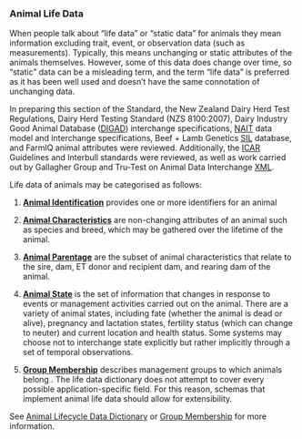 ### Animal Life Data

When people talk about “life data” or “static data” for animals they mean information excluding trait, event, or observation data (such as measurements). Typically, this means unchanging or static attributes of the animals themselves. However, some of this data does change over time, so “static” data can be a misleading term, and the term “life data” is preferred as it has been well used and doesn’t have the same connotation of unchanging data.

In preparing this section of the Standard, the New Zealand Dairy Herd Test Regulations, Dairy Herd Testing Standard (NZS 8100:2007), Dairy Industry Good Animal Database ([DIGAD](ADS_Definitions-And-Abbreviations_Interpretation.md#Definitions-And-Abbreviations)) interchange specifications, [NAIT](ADS_Definitions-And-Abbreviations_Interpretation.md#Definitions-And-Abbreviations) data model and interchange specifications, Beef + Lamb Genetics [SIL](ADS_Definitions-And-Abbreviations_Interpretation.md#Definitions-And-Abbreviations) database, and FarmIQ animal attributes were reviewed. Additionally, the [ICAR](ADS_Definitions-And-Abbreviations_Interpretation.md#Definitions-And-Abbreviations) Guidelines and Interbull standards were reviewed, as well as work carried out by Gallagher Group and Tru-Test on Animal Data Interchange [XML](ADS_Definitions-And-Abbreviations_Interpretation.md#Definitions-And-Abbreviations).

Life data of animals may be categorised as follows:

1. **[Animal Identification](ADS_Identification-of-Animals-Herds-and-Locations.md)** provides one or more identifiers for an animal

2. **[Animal Characteristics](ADS_Animal-Lifecycle-Data-Dictionary.md#Animal-life)** are non-changing attributes of an animal such as species and breed, which may be gathered over the lifetime of the animal. 

3. **[Animal Parentage](ADS_Animal-Lifecycle-Data-Dictionary.md#Animal-Parentage)** are the subset of animal characteristics that relate to the sire, dam, ET donor and recipient dam, and rearing dam of the animal.

4. **[Animal State](ADS_Animal-Lifecycle-Data-Dictionary.md#Animal-State)** is the set of information that changes in response to events or management activities carried out on the animal. There are a variety of animal states, including fate (whether the animal is dead or alive), pregnancy and lactation states, fertility status (which can change to neuter) and current location and health status. Some systems may choose not to interchange state explicitly but rather implicitly through a set of temporal observations.

5. **[Group Membership](ADS_Animal-Lifecycle-Data-Dictionary_Group-Membership.md)** describes management groups to which animals belong . 
The life data dictionary does not attempt to cover every possible application-specific field. For this reason, schemas that implement animal life data should allow for extensibility.

See [Animal Lifecycle Data Dictionary](ADS_Animal-Lifecycle-Data-Dictionary.md) or [Group Membership](ADS_Animal-Lifecycle-Data-Dictionary_Group-Membership.md) for more information.

